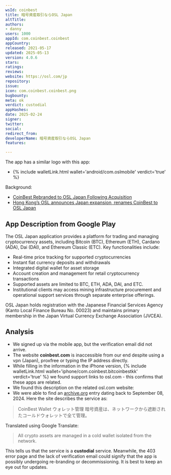 ```yaml
---
wsId: coinbest
title: 暗号資産取引ならOSL Japan
altTitle: 
authors:
- danny
users: 1000
appId: com.coinbest.coinbest
appCountry: 
released: 2021-05-17
updated: 2025-05-13
version: 4.0.6
stars: 
ratings: 
reviews: 
website: https://osl.com/jp
repository: 
issue: 
icon: com.coinbest.coinbest.png
bugbounty: 
meta: ok
verdict: custodial
appHashes: 
date: 2025-02-24
signer: 
twitter: 
social: 
redirect_from: 
developerName: 暗号資産取引ならOSL Japan
features: 

---
```


The app has a similar logo with this app: 

- {% include walletLink.html wallet='android/com.oslmobile' verdict='true' %}

Background: 

- [CoinBest Rebranded to OSL Japan Following Acquisition](https://www.blockhead.co/2025/02/06/coinbest-rebranded-to-osl-japan-following-acquisition/)
- [Hong Kong’s OSL announces Japan expansion, renames CoinBest to OSL Japan](https://www.theblock.co/post/339118/hong-kongs-osl-announces-japan-expansion-renames-coinbest-to-osl-japan)

## App Description from Google Play

The OSL Japan application provides a platform for trading and managing cryptocurrency assets, including Bitcoin (BTC), Ethereum (ETH), Cardano (ADA), Dai (DAI), and Ethereum Classic (ETC). Key functionalities include:

- Real-time price tracking for supported cryptocurrencies
- Instant fiat currency deposits and withdrawals
- Integrated digital wallet for asset storage
- Account creation and management for retail cryptocurrency transactions
- Supported assets are limited to BTC, ETH, ADA, DAI, and ETC. 
- Institutional clients may access mining infrastructure procurement and operational support services through separate enterprise offerings.

OSL Japan holds registration with the Japanese Financial Services Agency (Kanto Local Finance Bureau No. 00023) and maintains primary membership in the Japan Virtual Currency Exchange Association (JVCEA).

## Analysis

- We signed up via the mobile app, but the verification email did not arrive.
- The website **coinbest.com** is inaccessible from our end despite using a vpn (Japan), proxfree or typing the IP address directly.
- While filling in the information in the iPhone version, {% include walletLink.html wallet='iphone/com.coinbest.bitcoinbestkk' verdict='true' %} we found support links to osl.com - this confirms that these apps are related.
- We found this description on the related osl.com website:
- We were able to find an [archive.org](https://web.archive.org/web/20240908033138/https://www.coinbest.com/) entry dating back to September 08, 2024. Here the site describes the service as: 

> CoinBest Wallet
> ウォレット管理
> 暗号資産は、ネットワークから遮断されたコールドウォレットで全て管理。

Translated using Google Translate:

> All crypto assets are managed in a cold wallet isolated from the network.

This tells us that the service is a **custodial** service. Meanwhile, the 403 error page and the lack of verification email could signify that the app is possibly undergoing re-branding or decommissioning. It is best to keep an eye out for updates.
